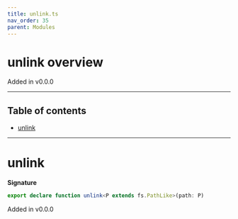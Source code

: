 ```yaml
---
title: unlink.ts
nav_order: 35
parent: Modules
---
```


# unlink overview

Added in v0.0.0

---

<h2 class="text-delta">Table of contents</h2>

- [unlink](#unlink)

---

# unlink

**Signature**

```ts
export declare function unlink<P extends fs.PathLike>(path: P)
```

Added in v0.0.0
